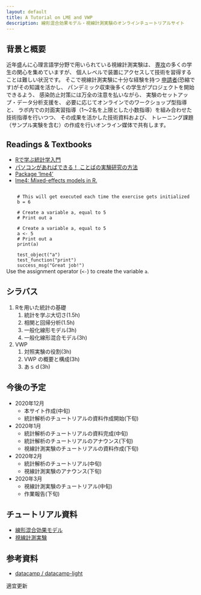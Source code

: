 ```yaml
---
layout: default
title: A Tutorial on LME and VWP
description: 線形混合効果モデル・視線計測実験のオンラインチュートリアルサイト
---
```


## 背景と概要

近年盛んに⼼理⾔語学分野で⽤いられている視線計測実験は、
[専攻](http://gamp.c.u-tokyo.ac.jp/)の多くの学⽣の関⼼を集めていますが、
個⼈レベルで装置にアクセスして技術を習得することは難しい状況です。
そこで視線計測実験に⼗分な経験を持つ
[申請者](https://github.com/kishiyamat)(恐縮です)がその知識を活かし、
パンデミック収束後多くの学⽣がプロジェクトを開始できるよう、
感染防⽌対策には万全の注意を払いながら、
実験のセットアップ・データ分析⽀援を、
必要に応じてオンラインでのワークショップ型指導と、
ラボ内での対⾯実習指導（1〜2名を上限とした⼩数指導）を組み合わせた技術指導を⾏いつつ、
その成果を活かした技術資料および、
トレーニング課題（サンプル実験を含む）の作成を⾏いオンライン媒体で共有します。

## Readings & Textbooks

- [Rで学ぶ統計学入門](http://www.tkd-pbl.com/book/b279683.html)
- [パソコンがあればできる！ ことばの実験研究の方法](http://www.hituz動機i.co.jp/hituzibooks/ISBN978-4-89476-964-9.htm)
- [Package ‘lme4’](https://cran.r-project.org/web/packages/lme4/lme4.pdf)
- [lme4: Mixed-effects models in R.](https://www.r-project.org/nosvn/pandoc/lme4.html)
<!--
150,000で50,000で4週と考えると
12週分のコマになる(あれ、期末なしの普通の授業では)。
-->

<div data-datacamp-exercise data-lang="r">
<code data-type="pre-exercise-code">
    # This will get executed each time the exercise gets initialized
    b = 6
</code>
<code data-type="sample-code">
    # Create a variable a, equal to 5
    # Print out a
</code>
<code data-type="solution">
    # Create a variable a, equal to 5
    a <- 5
    # Print out a
    print(a)
</code>
<code data-type="sct">
    test_object("a")
    test_function("print")
    success_msg("Great job!")
</code>
<div data-type="hint">Use the assignment operator (<code><-</code>) to create the variable <code>a</code>.</div>
</div>


## シラバス

1. Rを用いた統計の基礎
    1. 統計を学ぶ大切さ(1.5h)
    1. 相関と回帰分析(1.5h)
    1. 一般化線形モデル(3h)
    1. 一般化線形混合モデル(3h)
1. VWP
    1. 対照実験の役割(3h)
    1. VWP の概要と構成(3h)
    1. あｓｄ(3h)

## 今後の予定

* 2020年12月
  * 本サイト作成(中旬)
  * 統計解析のチュートリアルの資料作成開始(下旬)
* 2020年1月
  * 統計解析のチュートリアルの資料完成(中旬)
  * 統計解析のチュートリアルのアナウンス(下旬)
  * 視線計測実験のチュートリアルの資料作成(下旬)
* 2020年2月
  * 統計解析のチュートリアル(中旬)
  * 視線計測実験のアナウンス(下旬)
* 2020年3月
  * 視線計測実験のチュートリアル(中旬)
  * 作業報告(下旬)

## チュートリアル資料

* [線形混合効果モデル](./lme.html)
* [視線計測実験](./vwp.html)

## 参考資料

- [datacamp / datacamp-light](https://github.com/datacamp/datacamp-light)

適宜更新


<!---
### Misc.

Your Pages site will use the layout and styles from the Jekyll theme you have selected in your [repository settings](https://github.com/kishiyamat/tutorial-lme-vwp/settings). The name of this theme is saved in the Jekyll `_config.yml` configuration file.

### Support or Contact

Having trouble with Pages? Check out our [documentation](https://docs.github.com/categories/github-pages-basics/) or [contact support](https://github.com/contact) and we’ll help you sort it out.
-->
